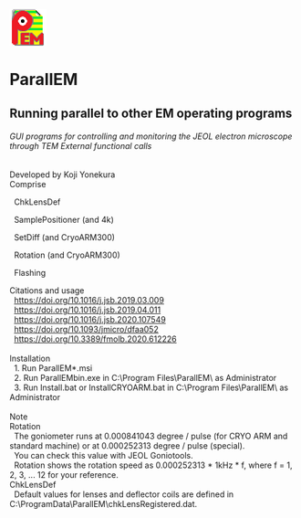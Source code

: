 ![Top](ParallEM.png)
# ParallEM
## Running parallel to other EM operating programs
###### GUI programs for controlling and monitoring the JEOL electron microscope through TEM External functional calls<BR>
Developed by Koji Yonekura<BR>
  Comprise
  
  &nbsp; ChkLensDef
  
  &nbsp; SamplePositioner (and 4k)
  
  &nbsp; SetDiff (and CryoARM300)
  
  &nbsp; Rotation (and CryoARM300)
  
  &nbsp; Flashing
  
  
Citations and usage<BR>
  &nbsp; https://doi.org/10.1016/j.jsb.2019.03.009<BR>
  &nbsp; https://doi.org/10.1016/j.jsb.2019.04.011<BR>
  &nbsp; https://doi.org/10.1016/j.jsb.2020.107549<BR>
  &nbsp; https://doi.org/10.1093/jmicro/dfaa052<BR>
  &nbsp; https://doi.org/10.3389/fmolb.2020.612226<BR>
  <BR>
  Installation<BR>
  &nbsp;&nbsp;1. Run ParallEM*.msi<BR>
  &nbsp;&nbsp;2. Run ParallEMbin.exe in C:\Program Files\ParallEM\ as Administrator<BR>
  &nbsp;&nbsp;3. Run Install.bat or InstallCRYOARM.bat in C:\Program Files\ParallEM\ as Administrator<BR>
<BR>
  Note<BR>
  Rotation<BR>
 &nbsp; The goniometer runs at 0.000841043 degree / pulse (for CRYO ARM and standard machine) or at 0.000252313 degree / pulse (special).<BR>
 &nbsp; You can check this value with JEOL Goniotools.<BR>
 &nbsp; Rotation shows the rotation speed as 0.000252313 * 1kHz * f, where f = 1, 2, 3, ... 12 for your reference.<BR>
  ChkLensDef<BR>
 &nbsp; Default values for lenses and deflector coils are defined in C:\ProgramData\ParallEM\chkLensRegistered.dat.<BR>

 
